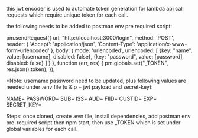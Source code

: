 this jwt encoder is used to automate token generation for lambda api call requests which require unique token for each call.

the following needs to be added to postman env pre required script:

pm.sendRequest({
url: "http://localhost:3000/login",
method: 'POST',
header: {
'Accept': 'application/json',
'Content-Type': 'application/x-www-form-urlencoded'
},
body: {
mode: 'urlencoded',
urlencoded: [
{key: "name", value: [username], disabled: false},
{key: "password", value: [password], disabled: false}
]
}
}, function (err, res) {
pm.globals.set("_TOKEN", res.json().token);
});

*Note: username password need to be updated, plus following values are needed under .env file (u & p + jwt payload and secret-key):

NAME=
PASSWORD=
SUB=
ISS=
AUD=
FIID=
CUSTID=
EXP=
SECRET_KEY=


Steps:
once cloned,
create .evn file, 
install dependencies,
add postman env pre-required script then
npm start,
then use _TOKEN which is set under global variables for each call.
